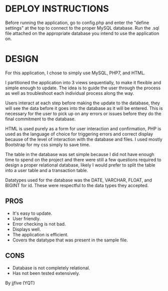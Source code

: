 DEPLOY INSTRUCTIONS
===================

Before running the application, go to config.php and enter the "define settings" at the top to connect to the
proper MySQL database.  Run the .sql file attached on the appropriate database you intend to use the application
on.

DESIGN
======

For this application, I chose to simply use MySQL, PHP7, and HTML.

I partitioned the application into 3 views sequentially, to make it flexible and simple enough to update.  The idea
is to guide the user through the process as well as troubleshoot each individual process along the way.

Users interact at each step before making the update to the database, they will see the data before it goes into the database
as it will be entered.  This is necessary for the user to pick up on any errors or issues before they do the final
commitment to the database.

HTML is used purely as a form for user interaction and confirmation, PHP is used as the language of choice for triggering
errors and correct display because of the level of interaction with the database and files.  I used mostly Bootstrap
for my css simply to save time.

The table in the database was set simple because I did not have enough time to spend on the project and there
were still a few questions required to design a proper relational database, likely I would prefer to split
the table into a user table and a transaction table.

Datatypes used for the database was the DATE, VARCHAR, FLOAT, and BIGINT for id.  These were respectful to the data
types they accepted.

PROS
----

- It's easy to update.
- User friendly.
- Error checking is not bad.
- Displays well.
- The application is efficient.
- Covers the datatype that was present in the sample file.

CONS
----

- Database is not completely relational.
- Has not been tested extensively.



By jjfive (YQT)
